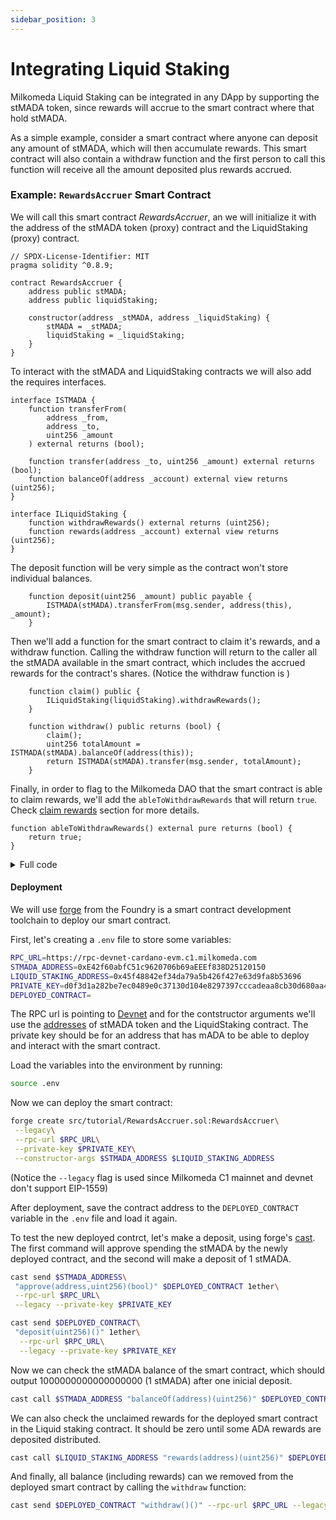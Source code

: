 ```yaml
---
sidebar_position: 3
---
```


# Integrating Liquid Staking


Milkomeda Liquid Staking can be integrated in any DApp by supporting the stMADA token, since rewards will accrue to the smart contract where that hold stMADA.

As a simple example, consider a smart contract where anyone can deposit any amount of stMADA, which will then accumulate rewards. This smart contract will also contain a withdraw function and the first person to call this function will receive all the amount deposited plus rewards accrued.

### Example: `RewardsAccruer` Smart Contract


We will call this smart contract _RewardsAccruer_, an we will initialize it with the address of the stMADA token (proxy) contract and the LiquidStaking (proxy) contract.

```solidity
// SPDX-License-Identifier: MIT
pragma solidity ^0.8.9;

contract RewardsAccruer {
    address public stMADA;
    address public liquidStaking;

    constructor(address _stMADA, address _liquidStaking) {
        stMADA = _stMADA;
        liquidStaking = _liquidStaking;
    }
}
```

To interact with the stMADA and LiquidStaking contracts we will also add the requires interfaces.

```solidity
interface ISTMADA {
    function transferFrom(
        address _from,
        address _to,
        uint256 _amount
    ) external returns (bool);

    function transfer(address _to, uint256 _amount) external returns (bool);
    function balanceOf(address _account) external view returns (uint256);
}

interface ILiquidStaking {
    function withdrawRewards() external returns (uint256);
    function rewards(address _account) external view returns (uint256);
}
```


The deposit function will be very simple as the contract won't store individual balances.

```solidity
    function deposit(uint256 _amount) public payable {
        ISTMADA(stMADA).transferFrom(msg.sender, address(this), _amount);
    }
```


Then we'll add a function for the smart contract to claim it's rewards, and a withdraw function.
Calling the withdraw function will return to the caller all the stMADA available in the smart contract, which includes the accrued rewards for the contract's shares.
(Notice the withdraw function is )


```solidity
    function claim() public {
        ILiquidStaking(liquidStaking).withdrawRewards();
    }

    function withdraw() public returns (bool) {
        claim();
        uint256 totalAmount = ISTMADA(stMADA).balanceOf(address(this));
        return ISTMADA(stMADA).transfer(msg.sender, totalAmount);
    }
```


Finally, in order to flag to the Milkomeda DAO that the smart contract is able to claim rewards, we'll add the `ableToWithdrawRewards` that will return `true`. Check [claim rewards](/cardano/liquid-staking/for_developers/#claiming-rewards) section for more details.

```solidity
function ableToWithdrawRewards() external pure returns (bool) {
    return true;
}
```



<details><summary>
Full code
</summary>
<p>

```solidity
// SPDX-License-Identifier: MIT
pragma solidity ^0.8.9;

interface ISTMADA {
    function transferFrom(
        address _from,
        address _to,
        uint256 _amount
    ) external returns (bool);

    function transfer(address _to, uint256 _amount) external returns (bool);
    function balanceOf(address _account) external view returns (uint256);
}

interface ILiquidStaking {
    function withdrawRewards() external returns (uint256);
    function rewards(address _account) external view returns (uint256);
}

contract RewardsAccruer {
    address public stMADA;
    address public liquidStaking;

    constructor(address _stMADA, address _liquidStaking) {
        stMADA = _stMADA;
        liquidStaking = _liquidStaking;
    }

    function deposit(uint256 _amount) public payable {
        ISTMADA(stMADA).transferFrom(msg.sender, address(this), _amount);
    }

    function claim() public {
        ILiquidStaking(liquidStaking).withdrawRewards();
    }

    function withdraw() public returns (bool) {
        claim();
        uint256 totalAmount = ISTMADA(stMADA).balanceOf(address(this));
        return ISTMADA(stMADA).transfer(msg.sender, totalAmount);
    }
}

```
</p>
</details>


#### Deployment 

We will use [forge](https://book.getfoundry.sh/reference/forge/forge-create) from the Foundry is a smart contract development toolchain to deploy our smart contract.

First, let's creating a `.env` file to store some variables:

```bash
RPC_URL=https://rpc-devnet-cardano-evm.c1.milkomeda.com
STMADA_ADDRESS=0xE42f60abfC51c9620706b69aEEEf838D25120150
LIQUID_STAKING_ADDRESS=0x45f48842ef34da79a5b426f427e63d9fa8b53696
PRIVATE_KEY=d0f3d1a282be7ec0489e0c37130d104e8297397cccadeaa8cb30d680aa48a128
DEPLOYED_CONTRACT=
```


The RPC url is pointing to [Devnet](/cardano/for-developers/overview) and for the contstructor arguments we'll use the [addresses](/cardano/liquid-staking/for_developers/deployed_contracts) of stMADA token and the LiquidStaking contract. The private key should be for an address that has mADA to be able to deploy and interact with the smart contract.

Load the variables into the environment by running:

```bash
source .env
```



Now we can deploy the smart contract:

```bash
forge create src/tutorial/RewardsAccruer.sol:RewardsAccruer\
 --legacy\
 --rpc-url $RPC_URL\
 --private-key $PRIVATE_KEY\
 --constructor-args $STMADA_ADDRESS $LIQUID_STAKING_ADDRESS
```

(Notice the `--legacy` flag is used since Milkomeda C1 mainnet and devnet don't support EIP-1559)

After deployment, save the contract address to the `DEPLOYED_CONTRACT` variable in the `.env` file and load it again.




To test the new deployed contrct, let's make a deposit, using forge's [cast](https://book.getfoundry.sh/reference/cast/cast). The first command will approve spending the stMADA by the newly deployed contract, and the second will make a deposit of 1 stMADA.

```bash
cast send $STMADA_ADDRESS\
 "approve(address,uint256)(bool)" $DEPLOYED_CONTRACT 1ether\
 --rpc-url $RPC_URL\
 --legacy --private-key $PRIVATE_KEY

cast send $DEPLOYED_CONTRACT\
 "deposit(uint256)()" 1ether\
  --rpc-url $RPC_URL\
  --legacy --private-key $PRIVATE_KEY
```

Now we can check the stMADA balance of the smart contract, which should output 1000000000000000000 (1 stMADA) after one inicial deposit.

```bash
cast call $STMADA_ADDRESS "balanceOf(address)(uint256)" $DEPLOYED_CONTRACT --rpc-url $RPC_URL
```

We can also check the unclaimed rewards for the deployed smart contract in the Liquid staking contract. It should be zero until some ADA rewards are deposited distributed.

```bash
cast call $LIQUID_STAKING_ADDRESS "rewards(address)(uint256)" $DEPLOYED_CONTRACT --rpc-url $RPC_URL
```

And finally, all balance (including rewards) can we removed from the deployed smart contract by calling the `withdraw` function:


```bash
cast send $DEPLOYED_CONTRACT "withdraw()()" --rpc-url $RPC_URL --legacy --private-key $PRIVATE_KEY
```

















